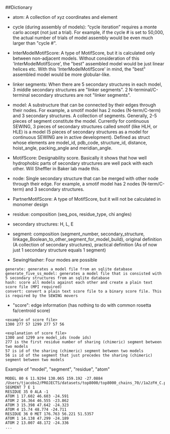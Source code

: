 ##Dictionary
* atom: A collection of xyz coordinates and element

* cycle (during assembly of models): “cycle iteration” requires a monte carlo accept (not just a trial). For example, if the cycle # is set to 50,000, the actual number of trials of model assembly would be even much larger than "cycle #".

* InterModelMotifScore: A type of MotifScore, but it is calculated only between non-adjacent models. Without consideration of this 'InterModelMotifScore', the "best" assembled model would be just linear helices etc. With this 'InterModelMotifScore' in mind, the "best" assembled model would be more globular-like.

* linker segments: When there are 5 secondary structures in each model, 3 middle secondary structures are "linker segments". 2 N-terminal/C-terminal secondary structures are not "linker segments".

* model: A substructure that can be connected by their edges through their nodes. For example, a smotif model has 2 nodes (N-term/C-term) and 3 secondary structures. A collection of segments. Generally, 2-5 pieces of segment constitute the model. Currently for continuous SEWING, 3 pieces of secondary structures called smotif (like HLH, or HLE) is a model (5 pieces of secondary structures as a model for continuous SEWING are in active development). Defined as struct whose elements are model_id, pdb_code, structure_id, distance, hoist_angle, packing_angle and meridian_angle. 

* MotifScore: Designability score. Basically it shows that how well hydrophobic parts of secondary structures are well pack with each other. Will Sheffler in Baker lab made this.

* node: Single secondary structure that can be merged with other node through their edge. For example, a smotif model has 2 nodes (N-term/C-term) and 3 secondary structures.

* PartnerMotifScore:  A type of MotifScore, but it will not be calculated in monomer design

* residue: composition (seq_pos, residue_type, chi angles)

* secondary structures: H, L, E

* segment: composition (segment_number, secondary_structure, linkage_Boolean_to_other_segment_for_model_build), original definition (A collection of secondary structures), practical definition (As of now just 1 secondary structure equals 1 segment)

* SewingHasher: Four modes are possible
``` 
generate: generates a model file from an sqlite database
generate_five_ss_model: generates a model file that is consisted with 5 secondary structures from an sqlite database
hash: score all models against each other and create a plain text score file (MPI required)
convert: convert a plain text score file to a binary score file. This is required by the SEWING movers
```

* "score": edge information (has nothing to do with common rosetta fa/centroid score)
``` 
<example of score file>
1300 277 57 1299 277 57 56

<explanation of score file>
1300 and 1299 are model_ids (node ids)
277 is the first residue number of sharing (chimeric) segment between two models
57 is id of the sharing (chimeric) segment between two models
56 is id of the segment that just precedes the sharing (chimeric) segment between two models
```

Example of "model", "segment", "residue", "atom"
```
MODEL 80 6 11.9294 130.065 159.192 -27.0884 /Users/tjacobs2/PROJECTS/datasets/top8000/top8000_chains_70//1a2zFH_C.pdb
SEGMENT 7 E 1
RESIDUE 35 0 ALA -1
ATOM 1 17.602 46.603 -24.591
ATOM 2 16.364 46.555 -23.862
ATOM 3 15.398 47.642 -24.323
ATOM 4 15.74 48.774 -24.711
RESIDUE 36 0 MET 176.763 56.221 51.5357
ATOM 1 14.138 47.299 -24.189
ATOM 2 13.007 48.172 -24.336
...
```